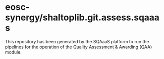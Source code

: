 <!--
SPDX-FileCopyrightText: Copyright contributors to the Software Quality Assurance as a Service (SQAaaS) project <sqaaas@ibergrid.eu>

SPDX-License-Identifier: GPL-3.0-only
-->

# eosc-synergy/shaltoplib.git.assess.sqaaas
This repository has been generated by the SQAaaS platform to run the pipelines
for the operation of the
Quality Assessment & Awarding (QAA)
module.